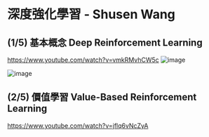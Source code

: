 # 深度強化學習 - Shusen Wang
## (1/5) 基本概念 Deep Reinforcement Learning
https://www.youtube.com/watch?v=vmkRMvhCW5c
![image](https://user-images.githubusercontent.com/40123599/165360900-cf0ac99f-b7f8-4ac9-a6bd-c6a11c430c38.png)

![image](https://user-images.githubusercontent.com/40123599/165361130-14d10c16-5c6e-403d-aa2c-b65d1007047d.png)

## (2/5) 價值學習 Value-Based Reinforcement Learning
https://www.youtube.com/watch?v=jflq6vNcZyA
